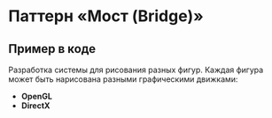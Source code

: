 # Паттерн «Мост (Bridge)»
## Пример в коде
Разработка системы для рисования разных фигур.
Каждая фигура может быть нарисована разными графическими движками:
- **OpenGL**
- **DirectX**